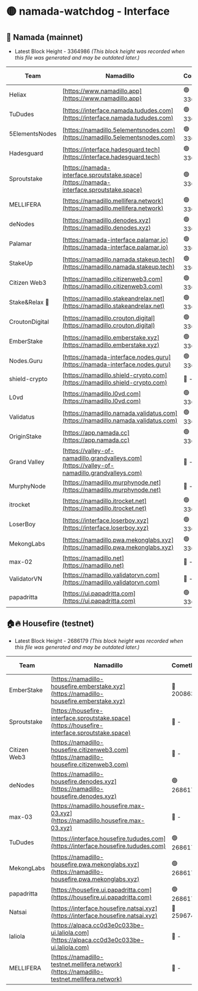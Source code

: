 # 🟡 namada-watchdog - Interface

## 🚀 Namada (mainnet)
- Latest Block Height - 3364986 *(This block height was recorded when this file was generated and may be outdated later.)*

| Team | Namadillo | CometBFT | Indexer | MASP Indexer |
|-|-|-|-|-|
| Heliax | [https://www.namadillo.app](https://www.namadillo.app) | 🟢 3364966 | 🟢 3364965 | 🟢 3364965 |
| TuDudes | [https://interface.namada.tududes.com](https://interface.namada.tududes.com) | 🟢 3364966 | 🟢 3364966 | 🟢 3364965 |
| 5ElementsNodes | [https://namadillo.5elementsnodes.com](https://namadillo.5elementsnodes.com) | 🟢 3364966 | 🟢 3364966 | 🟢 3364965 |
| Hadesguard | [https://interface.hadesguard.tech](https://interface.hadesguard.tech) | 🟢 3364966 | 🟢 3364966 | 🟢 3364966 |
| Sproutstake | [https://namada-interface.sproutstake.space](https://namada-interface.sproutstake.space) | 🟢 3364967 | 🟢 3364967 | 🟢 3364967 |
| MELLIFERA | [https://namadillo.mellifera.network](https://namadillo.mellifera.network) | 🟢 3364968 | 🟢 3364967 | 🟢 3364967 |
| deNodes | [https://namadillo.denodes.xyz](https://namadillo.denodes.xyz) | 🟢 3364968 | 🟢 3364968 | 🟢 3364968 |
| Palamar | [https://namada-interface.palamar.io](https://namada-interface.palamar.io) | 🟢 3364969 | 🟢 3364968 | 🟢 3364968 |
| StakeUp | [https://namadillo.namada.stakeup.tech](https://namadillo.namada.stakeup.tech) | 🟢 3364969 | 🟢 3364969 | 🟢 3364969 |
| Citizen Web3 | [https://namadillo.citizenweb3.com](https://namadillo.citizenweb3.com) | 🟢 3364970 | 🟢 3364969 | 🟢 3364970 |
| Stake&Relax 🦥 | [https://namadillo.stakeandrelax.net](https://namadillo.stakeandrelax.net) | 🟢 3364970 | 🟢 3364970 | 🟢 3364970 |
| CroutonDigital | [https://namadillo.crouton.digital](https://namadillo.crouton.digital) | 🟢 3364971 | 🟢 3364971 | 🟢 3364970 |
| EmberStake | [https://namadillo.emberstake.xyz](https://namadillo.emberstake.xyz) | 🟢 3364971 | 🟢 3364971 | 🟢 3364971 |
| Nodes.Guru | [https://namada-interface.nodes.guru](https://namada-interface.nodes.guru) | 🟢 3364971 | 🟢 3364971 | 🟢 3364971 |
| shield-crypto | [https://namadillo.shield-crypto.com](https://namadillo.shield-crypto.com) | 🔴 - | 🔴 - | 🔴 - |
| L0vd | [https://namadillo.l0vd.com](https://namadillo.l0vd.com) | 🟢 3364977 | 🟢 3364977 | 🟢 3364977 |
| Validatus | [https://namadillo.namada.validatus.com](https://namadillo.namada.validatus.com) | 🟢 3364978 | 🟢 3364978 | 🟢 3364977 |
| OriginStake | [https://app.namada.cc](https://app.namada.cc) | 🟢 3364978 | 🟢 3364978 | 🟢 3364978 |
| Grand Valley | [https://valley-of-namadillo.grandvalleys.com](https://valley-of-namadillo.grandvalleys.com) | 🔴 - | 🟢 3364979 | 🟢 3364980 |
| MurphyNode | [https://namadillo.murphynode.net](https://namadillo.murphynode.net) | 🔴 - | 🔴 - | 🔴 - |
| itrocket | [https://namadillo.itrocket.net](https://namadillo.itrocket.net) | 🟢 3364981 | 🟢 3364980 | 🟢 3364981 |
| LoserBoy | [https://interface.loserboy.xyz](https://interface.loserboy.xyz) | 🟢 3364982 | 🟢 3364980 | 🟢 3364981 |
| MekongLabs | [https://namadillo.pwa.mekonglabs.xyz](https://namadillo.pwa.mekonglabs.xyz) | 🟢 3364982 | 🟢 3364980 | 🟢 3364982 |
| max-02 | [https://namadillo.net](https://namadillo.net) | 🔴 - | 🔴 - | 🔴 - |
| ValidatorVN | [https://namadillo.validatorvn.com](https://namadillo.validatorvn.com) | 🔴 - | 🔴 - | 🔴 - |
| papadritta | [https://ui.papadritta.com](https://ui.papadritta.com) | 🟢 3364986 | 🟢 3364986 | 🟢 3364986 |

## 🏠🔥 Housefire (testnet)
- Latest Block Height - 2686179 *(This block height was recorded when this file was generated and may be outdated later.)*

| Team | Namadillo | CometBFT | Indexer | MASP Indexer |
|-|-|-|-|-|
| EmberStake | [https://namadillo-housefire.emberstake.xyz](https://namadillo-housefire.emberstake.xyz) | 🔴 2008636 | 🔴 - | 🔴 - |
| Sproutstake | [https://housefire-interface.sproutstake.space](https://housefire-interface.sproutstake.space) | 🔴 - | 🔴 - | 🔴 - |
| Citizen Web3 | [https://namadillo-housefire.citizenweb3.com](https://namadillo-housefire.citizenweb3.com) | 🔴 - | 🔴 - | 🔴 - |
| deNodes | [https://namadillo-housefire.denodes.xyz](https://namadillo-housefire.denodes.xyz) | 🟢 2686170 | 🟢 2686170 | 🟢 2686170 |
| max-03 | [https://namadillo.housefire.max-03.xyz](https://namadillo.housefire.max-03.xyz) | 🔴 - | 🔴 - | 🔴 - |
| TuDudes | [https://interface.housefire.tududes.com](https://interface.housefire.tududes.com) | 🟢 2686179 | 🟢 2686178 | 🟢 2686179 |
| MekongLabs | [https://namadillo-housefire.pwa.mekonglabs.xyz](https://namadillo-housefire.pwa.mekonglabs.xyz) | 🟢 2686179 | 🟢 2686179 | 🟢 2686179 |
| papadritta | [https://housefire.ui.papadritta.com](https://housefire.ui.papadritta.com) | 🟢 2686179 | 🟢 2686179 | 🟢 2686179 |
| Natsai | [https://interface.housefire.natsai.xyz](https://interface.housefire.natsai.xyz) | 🔴 2596741 | 🔴 2596741 | 🔴 2596741 |
| laliola | [https://alpaca.cc0d3e0c033be-ui.laliola.com](https://alpaca.cc0d3e0c033be-ui.laliola.com) | 🔴 - | 🔴 - | 🔴 - |
| MELLIFERA | [https://namadillo-testnet.mellifera.network](https://namadillo-testnet.mellifera.network) | 🔴 - | 🟢 2686182 | 🔴 2607259 |

